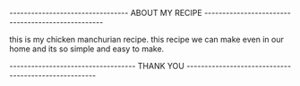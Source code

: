 --------------------------------- ABOUT MY RECIPE --------------------------------------------------

this is my chicken manchurian recipe.
this recipe we can make even in our home and its so simple and easy to make.

----------------------------------- THANK YOU -----------------------------------------------------
